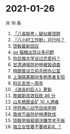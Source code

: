 # 2021-01-26

共 16 条

<!-- BEGIN -->
<!-- 最后更新时间 Tue Jan 26 2021 16:05:39 GMT+0800 (CST) -->
1. [「八省联考」疑似被泄题](https://www.zhihu.com/search?q=八省联考)
1. [「八小时工作制」可行吗？](https://www.zhihu.com/search?q=八小时工作制)
1. [饶毅最新回应](https://www.zhihu.com/search?q=饶毅)
1. [ go 猫粮出现众多问题](https://www.zhihu.com/search?q=go猫粮)
1. [你后悔大学谈过恋爱吗？](https://www.zhihu.com/search?q=后悔大学谈恋爱吗)
1. [甘肃通报防护林被毁调查](https://www.zhihu.com/search?q=敦煌防护林)
1. [特朗普设立前总统办公室](https://www.zhihu.com/search?q=特朗普)
1. [上海隔离期间多例患者复阳](https://www.zhihu.com/search?q=上海疫情)
1. [科比去世一周年](https://www.zhihu.com/search?q=科比)
1. [《进击的巨人》更新](https://www.zhihu.com/search?q=进击的巨人最终季)
1. [詹姆斯高效狂砍 46 分](https://www.zhihu.com/search?q=詹姆斯)
1. [山东栖霞金矿 10 人遇难](https://www.zhihu.com/search?q=山东金矿)
1. [怦然再心动节目组声明](https://www.zhihu.com/search?q=怦然再心动)
1. [敦煌万亩防护林遭砍伐](https://www.zhihu.com/search?q=敦煌)
1. [饶毅举报裴钢涉嫌学术不端](https://www.zhihu.com/search?q=饶毅)
1. [独立女性要不要收彩礼 ？](https://www.zhihu.com/search?q=奇葩说)
<!-- END -->
